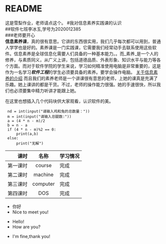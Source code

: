 # README
这是雪梨作业，老师请点这个。
#我对信息素养实践课的认识   
##软件七班李冰玉,学号为2020012385  
###老师要开心  
  **信息素养课**，真的很有意思。它讲的东西很实用，我们几乎每次都可以用到，普通人学学也是好的。素养课是一门实践课，它需要我们经常动手去联系使用这些软件。信息素养是全球信息化需要人们具备的一种基本能力。。而_素养_是一个人的修养，与素质同义，从广义上讲，包括道德品质、外表形象、知识水平与能力等各个方面。而对于软件学院的学生来说，学习如何精准使用电脑是非常重要的，这是作为一名学习***软件工程***的学生必须要具备的素养。要学会操作电脑。
[关于信息素养的介绍](https://wenku.baidu.com/view/ebd3166588eb172ded630b1c59eef8c75ebf95cd.html)
  而且我们的素养老师是一个讲课很有意思的老师，上她的课真是充满了乐趣。她上课讲的都是干货。不过，老师的操作能力很强。她的手速很快，所以我们也必须要集中精力听讲才能跟上她。

  在这里也想插入几个代码块供大家观看，认识软件的美。
```
 nd = int(input("请输入鸡和兔的总数量："))
 m = int(input("请输入总腿数:"))
 a = (4 * n - m)/2
 b = n - a
 if (4 * n - m)%2 == 0:
     print(a,b)
 else:
     print("无解")
```
|     课时 |   名称   | 学习情况 |
| -------: | :------: | :------- |
| 第一课时 |  course  | 完成     |
| 第二课时 | machine  | 完成     |
| 第三课时 | computer | 完成     |
| 第四课时 |   DOS    | 完成     |

- 你好  
- Nice to meet you!
+ Hello!
+ How are you?

* I'm fine,thank you!
